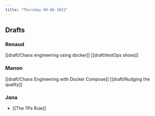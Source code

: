 ```yaml
---
title: "Thursday 09-06-2022"
---
```



## Drafts
### Renaud
[[draft/Chaos engineering using docker]]
[[draft/testOps shoes]]

### Manon
[[draft/Chaos Engineering with Docker Compose]]
[[draft/Nudging the quality]]

### Jana
- [[The 7Ps Rule]]

